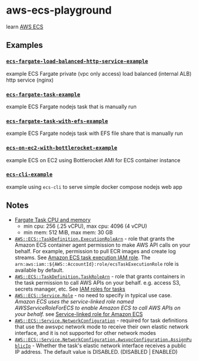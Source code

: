 # aws-ecs-playground

learn [AWS ECS](https://aws.amazon.com/documentation/ecs/)

## Examples

### [`ecs-fargate-load-balanced-http-service-example`](ecs-fargate-load-balanced-http-service-example/)

example ECS Fargate private (vpc only access) load balanced (internal ALB) http service (nginx)

### [`ecs-fargate-task-example`](ecs-fargate-task-example/)

example ECS Fargate nodejs task that is manually run

### [`ecs-fargate-task-with-efs-example`](ecs-fargate-task-with-efs-example/)

example ECS Fargate nodejs task with EFS file share that is manually run

### [`ecs-on-ec2-with-bottlerocket-example`](ecs-on-ec2-with-bottlerocket-example/)

example ECS on EC2 using Bottlerocket AMI for ECS container instance

### [`ecs-cli-example`](ecs-cli-example/)

example using `ecs-cli` to serve simple docker compose nodejs web app

## Notes

- [Fargate Task CPU and memory](https://docs.aws.amazon.com/AmazonECS/latest/developerguide/AWS_Fargate.html#fargate-tasks-size)
  - min cpu: 256 (.25 vCPU), max cpu: 4096 (4 vCPU)
  - min mem: 512 MiB, max mem: 30 GB
- [`AWS::ECS::TaskDefinition.ExecutionRoleArn`](https://docs.aws.amazon.com/AWSCloudFormation/latest/UserGuide/aws-resource-ecs-taskdefinition.html#cfn-ecs-taskdefinition-executionrolearn) - role that grants the Amazon ECS container agent permission to make AWS API calls on your behalf.  For example, permission to pull ECR images and create log streams.  See [Amazon ECS task execution IAM role](https://docs.aws.amazon.com/AmazonECS/latest/developerguide/task_execution_IAM_role.html).  The `arn:aws:iam::${AWS::AccountId}:role/ecsTaskExecutionRole` role is available by default.
- [`AWS::ECS::TaskDefinition.TaskRoleArn`](https://docs.aws.amazon.com/AWSCloudFormation/latest/UserGuide/aws-resource-ecs-taskdefinition.html#cfn-ecs-taskdefinition-taskrolearn) - role that grants containers in the task permission to call AWS APIs on your behalf.  e.g. access S3, secrets manager, etc.  See [IAM roles for tasks](https://docs.aws.amazon.com/AmazonECS/latest/developerguide/task-iam-roles.html)
- [`AWS::ECS::Service.Role`](https://docs.aws.amazon.com/AWSCloudFormation/latest/UserGuide/aws-resource-ecs-service.html#cfn-ecs-service-role) - no need to specify in typical use case.  *Amazon ECS uses the service-linked role named AWSServiceRoleForECS to enable Amazon ECS to call AWS APIs on your behalf.* see [Service-linked role for Amazon ECS](https://docs.aws.amazon.com/AmazonECS/latest/developerguide/using-service-linked-roles.h)
- [`AWS::ECS::Service.NetworkConfiguration`](https://docs.aws.amazon.com/AWSCloudFormation/latest/UserGuide/aws-resource-ecs-service.html#cfn-ecs-service-networkconfiguration) - required for task definitions that use the awsvpc network mode to receive their own elastic network interface, and it is not supported for other network modes
- [`AWS::ECS::Service.NetworkConfiguration.AwsvpcConfiguration.AssignPublicIp`](https://docs.aws.amazon.com/AWSCloudFormation/latest/UserGuide/aws-properties-ecs-service-awsvpcconfiguration.html#cfn-ecs-service-awsvpcconfiguration-assignpublicip) - Whether the task's elastic network interface receives a public IP address. The default value is DISABLED. (DISABLED | ENABLED)